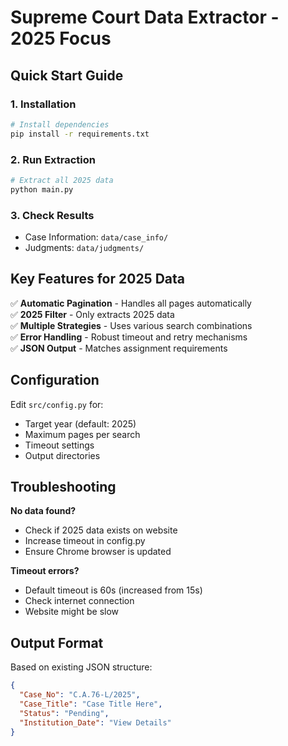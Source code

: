 # Supreme Court Data Extractor - 2025 Focus

## Quick Start Guide

### 1. Installation
```bash
# Install dependencies
pip install -r requirements.txt
```

### 2. Run Extraction
```bash
# Extract all 2025 data
python main.py
```

### 3. Check Results
- Case Information: `data/case_info/`
- Judgments: `data/judgments/`

## Key Features for 2025 Data

✅ **Automatic Pagination** - Handles all pages automatically  
✅ **2025 Filter** - Only extracts 2025 data  
✅ **Multiple Strategies** - Uses various search combinations  
✅ **Error Handling** - Robust timeout and retry mechanisms  
✅ **JSON Output** - Matches assignment requirements  

## Configuration

Edit `src/config.py` for:
- Target year (default: 2025)
- Maximum pages per search
- Timeout settings
- Output directories

## Troubleshooting

**No data found?**
- Check if 2025 data exists on website
- Increase timeout in config.py
- Ensure Chrome browser is updated

**Timeout errors?**
- Default timeout is 60s (increased from 15s)
- Check internet connection
- Website might be slow

## Output Format

Based on existing JSON structure:
```json
{
  "Case_No": "C.A.76-L/2025",
  "Case_Title": "Case Title Here",
  "Status": "Pending",
  "Institution_Date": "View Details"
}
```